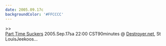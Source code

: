 ```yaml
---
date: 2005.09.17c
backgroundColor: '#FFCCCC'
---
```


\>>[  
Part Time Suckers](http://www.parttimesuckers.com/) 2005.Sep.17sa 22:00 CST90minutes @ [Destroyer.net](http://www.destroyer.net/), St LouisJeekoos...